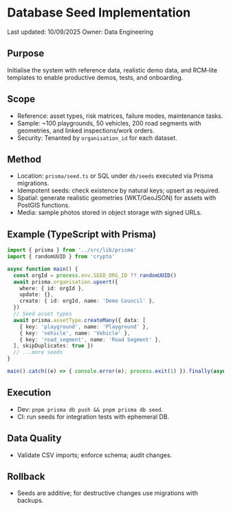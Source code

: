 # Database Seed Implementation

Last updated: 10/09/2025
Owner: Data Engineering

## Purpose
Initialise the system with reference data, realistic demo data, and RCM‑lite templates to enable productive demos, tests, and onboarding.

## Scope
- Reference: asset types, risk matrices, failure modes, maintenance tasks.
- Sample: ~100 playgrounds, 50 vehicles, 200 road segments with geometries, and linked inspections/work orders.
- Security: Tenanted by `organisation_id` for each dataset.

## Method
- Location: `prisma/seed.ts` or SQL under `db/seeds` executed via Prisma migrations.
- Idempotent seeds: check existence by natural keys; upsert as required.
- Spatial: generate realistic geometries (WKT/GeoJSON) for assets with PostGIS functions.
- Media: sample photos stored in object storage with signed URLs.

## Example (TypeScript with Prisma)
```ts
import { prisma } from '../src/lib/prisma'
import { randomUUID } from 'crypto'

async function main() {
  const orgId = process.env.SEED_ORG_ID ?? randomUUID()
  await prisma.organisation.upsert({
    where: { id: orgId },
    update: {},
    create: { id: orgId, name: 'Demo Council' },
  })
  // Seed asset types
  await prisma.assetType.createMany({ data: [
    { key: 'playground', name: 'Playground' },
    { key: 'vehicle', name: 'Vehicle' },
    { key: 'road_segment', name: 'Road Segment' },
  ], skipDuplicates: true })
  // ...more seeds
}

main().catch((e) => { console.error(e); process.exit(1) }).finally(async () => prisma.$disconnect())
```

## Execution
- Dev: `pnpm prisma db push && pnpm prisma db seed`.
- CI: run seeds for integration tests with ephemeral DB.

## Data Quality
- Validate CSV imports; enforce schema; audit changes.

## Rollback
- Seeds are additive; for destructive changes use migrations with backups.
